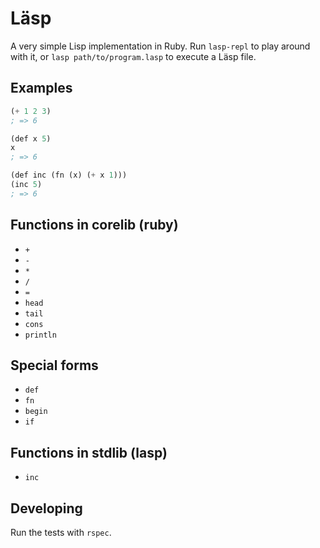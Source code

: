 # Läsp

A very simple Lisp implementation in Ruby. Run `lasp-repl` to play around with
it, or `lasp path/to/program.lasp` to execute a Läsp file.

## Examples

```lisp
(+ 1 2 3)
; => 6

(def x 5)
x
; => 6

(def inc (fn (x) (+ x 1)))
(inc 5)
; => 6
```

## Functions in corelib (ruby)

- `+`
- `-`
- `*`
- `/`
- `=`
- `head`
- `tail`
- `cons`
- `println`

## Special forms

- `def`
- `fn`
- `begin`
- `if`

## Functions in stdlib (lasp)

- `inc`

## Developing

Run the tests with `rspec`.
